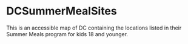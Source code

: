 # DCSummerMealSites

This is an accessible map of DC containing the locations listed in their Summer Meals program for kids 18 and younger.
